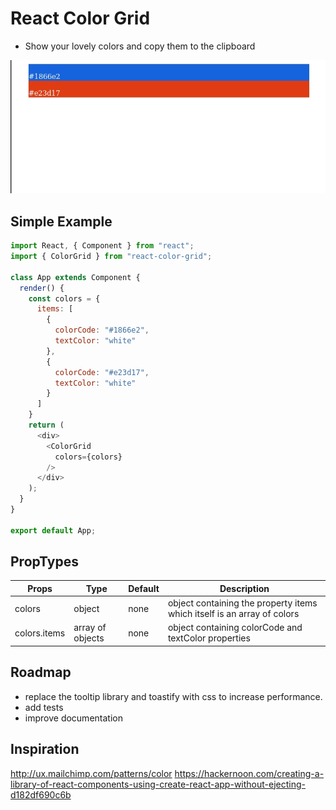 # React Color Grid
- Show your lovely colors and copy them to the clipboard

![readme-image]

## Simple Example

```javascript
import React, { Component } from "react";
import { ColorGrid } from "react-color-grid";

class App extends Component {
  render() {
    const colors = {
      items: [
        {
          colorCode: "#1866e2",
          textColor: "white"
        },
        {
          colorCode: "#e23d17",
          textColor: "white"
        }
      ]
    }
    return (
      <div>
        <ColorGrid
          colors={colors}
        />
      </div>
    );
  }
}

export default App;

```


## PropTypes

| Props                   | Type                   | Default   | Description                                                                                         |
|-------------------------|------------------------|-----------|-----------------------------------------------------------------------------------------------------|
| colors                | object                 | none | object containing the property items which itself is an array of colors                   |
| colors.items                | array of objects                 | none | object containing  colorCode and textColor properties                   |




## Roadmap
- replace the tooltip library and toastify with css to increase performance.
- add tests
- improve documentation

## Inspiration
http://ux.mailchimp.com/patterns/color
https://hackernoon.com/creating-a-library-of-react-components-using-create-react-app-without-ejecting-d182df690c6b

[readme-image]: ./img/react-color-grid.gif
